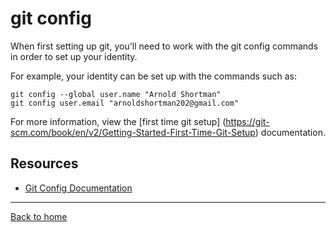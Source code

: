 # git config

When first setting up git, you'll need to work with the git config commands in order to set up your identity.

For example, your identity can be set up with the  commands such as:

```
git config --global user.name "Arnold Shortman"
git config user.email "arnoldshortman202@gmail.com"
```

For more information, view the [first time git setup] (https://git-scm.com/book/en/v2/Getting-Started-First-Time-Git-Setup) documentation.

## Resources

- [Git Config Documentation](https://git-scm.com/docs/git-config)

---

[Back to home](../README.md)